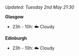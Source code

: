 *Updated: Tuesday 2nd May 21:30*

**Glasgow**

* 23h - 10h: :cloud: Cloudy

**Edinburgh**

* 23h - 10h: :cloud: Cloudy

